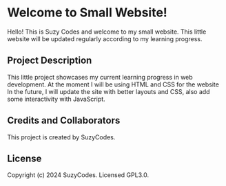# Welcome to Small Website!

Hello! This is Suzy Codes and welcome to my small website. 
This little website will be updated regularly according to my learning progress.

## Project Description

This little project showcases my current learning progress in web development.
At the moment I will be using HTML and CSS for the website
In the future, I will update the site with better layouts and CSS, also add some interactivity with JavaScript. 

## Credits and Collaborators

This project is created by SuzyCodes.

## License 

Copyright (c) 2024 SuzyCodes. Licensed GPL3.0.

